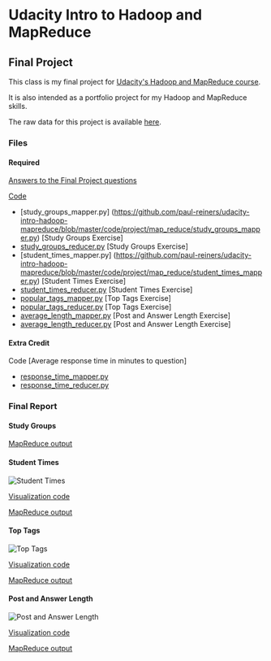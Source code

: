 Udacity Intro to Hadoop and MapReduce
=======================================================
Final Project 
-------------

This class is my final project for [Udacity's Hadoop and MapReduce course](https://www.udacity.com/course/ud617).  

It is also intended as a portfolio project for my Hadoop and MapReduce skills.

The raw data for this project is available [here](http://content.udacity-data.com/course/hadoop/forum_data.tar.gz).

### Files
#### Required

[Answers to the Final Project questions](https://github.com/paul-reiners/udacity-intro-hadoop-mapreduce/blob/master/doc/FinalProjectQuestions.md)

[Code](https://github.com/paul-reiners/udacity-intro-hadoop-mapreduce/tree/master/code/project/map_reduce)
* [study_groups_mapper.py] (https://github.com/paul-reiners/udacity-intro-hadoop-mapreduce/blob/master/code/project/map_reduce/study_groups_mapper.py)     [Study Groups Exercise]
* [study_groups_reducer.py](https://github.com/paul-reiners/udacity-intro-hadoop-mapreduce/blob/master/code/project/map_reduce/study_groups_reducer.py)       [Study Groups Exercise]
* [student_times_mapper.py] (https://github.com/paul-reiners/udacity-intro-hadoop-mapreduce/blob/master/code/project/map_reduce/student_times_mapper.py)      [Student Times Exercise]
* [student_times_reducer.py](https://github.com/paul-reiners/udacity-intro-hadoop-mapreduce/blob/master/code/project/map_reduce/student_times_reducer.py)      [Student Times Exercise]
* [popular_tags_mapper.py](https://github.com/paul-reiners/udacity-intro-hadoop-mapreduce/blob/master/code/project/map_reduce/popular_tags_mapper.py)        [Top Tags Exercise]
* [popular_tags_reducer.py](https://github.com/paul-reiners/udacity-intro-hadoop-mapreduce/blob/master/code/project/map_reduce/popular_tags_reducer.py)        [Top Tags Exercise]
* [average_length_mapper.py](https://github.com/paul-reiners/udacity-intro-hadoop-mapreduce/blob/master/code/project/map_reduce/average_length_mapper.py)      [Post and Answer Length Exercise]
* [average_length_reducer.py](https://github.com/paul-reiners/udacity-intro-hadoop-mapreduce/blob/master/code/project/map_reduce/average_length_reducer.py)      [Post and Answer Length Exercise]

#### Extra Credit
Code [Average response time in minutes to question]
* [response_time_mapper.py](https://github.com/paul-reiners/udacity-intro-hadoop-mapreduce/blob/master/code/project/map_reduce/response_time_mapper.py) 
* [response_time_reducer.py](https://github.com/paul-reiners/udacity-intro-hadoop-mapreduce/blob/master/code/project/map_reduce/response_time_reducer.py)

### Final Report

#### Study Groups
[MapReduce output](https://github.com/paul-reiners/udacity-intro-hadoop-mapreduce/blob/master/results/study_groups.tsv)

#### Student Times
![Student Times](https://raw.githubusercontent.com/paul-reiners/udacity-intro-hadoop-mapreduce/master/plots/student-times.png)

[Visualization code](https://github.com/paul-reiners/udacity-intro-hadoop-mapreduce/blob/master/code/project/visualization/student_times.R)

[MapReduce output](https://github.com/paul-reiners/udacity-intro-hadoop-mapreduce/blob/master/results/student_times.tsv)

#### Top Tags
![Top Tags](https://raw.githubusercontent.com/paul-reiners/udacity-intro-hadoop-mapreduce/master/plots/popular-tags.png)

[Visualization code](https://github.com/paul-reiners/udacity-intro-hadoop-mapreduce/blob/master/code/project/visualization/popular_tags.R)

[MapReduce output](https://github.com/paul-reiners/udacity-intro-hadoop-mapreduce/blob/master/results/popular_tags.tsv)

#### Post and Answer Length
![Post and Answer Length](https://raw.githubusercontent.com/paul-reiners/udacity-intro-hadoop-mapreduce/master/plots/average-length.png)

[Visualization code](https://github.com/paul-reiners/udacity-intro-hadoop-mapreduce/blob/master/code/project/visualization/average_length.R)

[MapReduce output](https://github.com/paul-reiners/udacity-intro-hadoop-mapreduce/blob/master/results/average_length.tsv)
